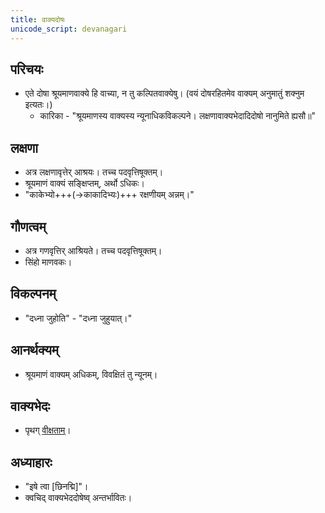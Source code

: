 ```yaml
---
title: वाक्यदोषः
unicode_script: devanagari
---
```


## परिचयः
- एते दोषा श्रूयमाणवाक्ये हि वाच्या, न तु कल्पितवाक्येषु। (वयं दोषरहितमेव वाक्यम् अनुमातुं शक्नुम इत्यतः।)
  - कारिका - "श्रूयमाणस्य वाक्यस्य न्यूनाधिकविकल्पने। लक्षणावाक्यभेदादिदोषो नानुमिते ह्यसौ॥"

## लक्षणा
- अत्र लक्षणावृत्तेर् आश्रयः। तच्च पदवृत्तिषूक्तम्।
- श्रूयमाणं वाक्यं सङ्क्षिप्तम्, अर्थो ऽधिकः।
- "काकेभ्यो+++(→काकादिभ्यः)+++ रक्षणीयम् अन्नम्।"

## गौणत्वम्
- अत्र गणवृत्तिर् आश्रियते। तच्च पदवृत्तिषूक्तम्।
- सिंहो माणवकः।

## विकल्पनम्
- "दध्ना जुहोति" - "दध्ना जुहुयात्।"

## आनर्थक्यम्
- श्रूयमाणं वाक्यम् अधिकम्, विवक्षितं तु न्यूनम्।

## वाक्यभेदः
- पृथग् [वीक्षताम्](../../../../../mImAMsA/bodhaH/vAkya-doShaH/)।

## अध्याहारः
- "इषे त्वा [छिनद्मि]"।
- क्वचिद् वाक्यभेददोषेष्व् अन्तर्भावितः।